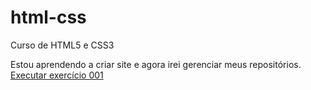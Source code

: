# html-css
Curso de HTML5 e CSS3

Estou aprendendo a criar site e agora irei gerenciar meus repositórios.
<a href="https://guilhernne.github.io/html-css/Exercícios/ex001/index.html"> Executar exercício 001 </a>
